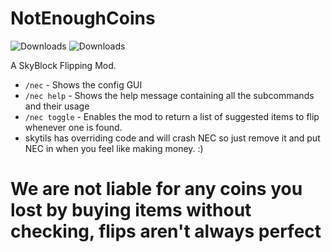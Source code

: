 
# NotEnoughCoins

<img alt="Downloads" src="https://img.shields.io/github/downloads/mindlesslydev/notenoughcoins/total.svg" />
<img alt="Downloads" src="https://img.shields.io/endpoint.svg?url=https%3A%2F%2Fshieldsio-patreon.vercel.app%2Fapi%3Fusername%3Drobothanzo%26type%3Dpatrons" />

A SkyBlock Flipping Mod.

- `/nec` - Shows the config GUI
- `/nec help` - Shows the help message containing all the subcommands and their usage
- `/nec toggle` - Enables the mod to return a list of suggested items to flip whenever one is found.
- skytils has overriding code and will crash NEC so just remove it and put NEC in when you feel like making money. :)

# We are not liable for any coins you lost by buying items without checking, flips aren't always perfect
